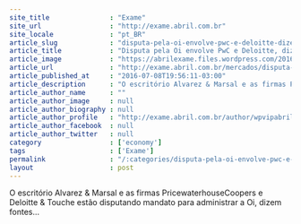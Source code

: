 ```yaml
---
site_title               : "Exame"
site_url                 : "http://exame.abril.com.br"
site_locale              : "pt_BR"
article_slug             : "disputa-pela-oi-envolve-pwc-e-deloitte-dizem-fontes"
article_title            : "Disputa pela Oi envolve PwC e Deloitte, dizem fontes"
article_image            : "https://abrilexame.files.wordpress.com/2016/09/size_960_16_9_logo-oi22.jpg?quality=70&strip=all&w=960"
article_url              : "http://exame.abril.com.br/mercados/disputa-pela-oi-envolve-pwc-e-deloitte-dizem-fontes/"
article_published_at     : "2016-07-08T19:56:11-03:00"
article_description      : "O escritório Alvarez & Marsal e as firmas PricewaterhouseCoopers e Deloitte & Touche estão disputando mandato para administrar a Oi, dizem fontes..."
article_author_name      : ""
article_author_image     : null
article_author_biography : null
article_author_profile   : "http://exame.abril.com.br/author/wpvipabril/"
article_author_facebook  : null
article_author_twitter   : null
category                 : ['economy']
tags                     : ['Exame']
permalink                : "/:categories/disputa-pela-oi-envolve-pwc-e-deloitte-dizem-fontes/"
layout                   : post
---
```


O escritório Alvarez & Marsal e as firmas PricewaterhouseCoopers e Deloitte & Touche estão disputando mandato para administrar a Oi, dizem fontes...
